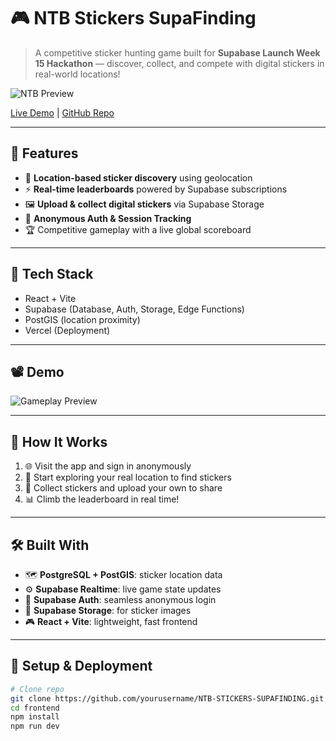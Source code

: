 # 🎮 NTB Stickers SupaFinding

> A competitive sticker hunting game built for **Supabase Launch Week 15 Hackathon** — discover, collect, and compete with digital stickers in real-world locations!

![NTB Preview](https://imgur.com/a/zBmqsxz) 

[Live Demo](https://ntb-stickers-supafinding.vercel.app) | [GitHub Repo](https://github.com/Fur1uss/NTB-STICKERS-SUPAFINDING)

---

## 🌟 Features

- 🧭 **Location-based sticker discovery** using geolocation
- ⚡ **Real-time leaderboards** powered by Supabase subscriptions
- 🖼️ **Upload & collect digital stickers** via Supabase Storage
- 👤 **Anonymous Auth & Session Tracking**
- 🏆 Competitive gameplay with a live global scoreboard

---

## 🔧 Tech Stack

- React + Vite
- Supabase (Database, Auth, Storage, Edge Functions)
- PostGIS (location proximity)
- Vercel (Deployment)

---

## 📽️ Demo

![Gameplay Preview](https://imgur.com/a/zBmqsxz)

---

## 🧪 How It Works

1. 🌐 Visit the app and sign in anonymously
2. 🧭 Start exploring your real location to find stickers
3. 📸 Collect stickers and upload your own to share
4. 📊 Climb the leaderboard in real time!

---

## 🛠 Built With

- 🗺️ **PostgreSQL + PostGIS**: sticker location data
- ⚙️ **Supabase Realtime**: live game state updates
- 🔐 **Supabase Auth**: seamless anonymous login
- 💾 **Supabase Storage**: for sticker images
- 🎮 **React + Vite**: lightweight, fast frontend

---

## 🚀 Setup & Deployment

```bash
# Clone repo
git clone https://github.com/yourusername/NTB-STICKERS-SUPAFINDING.git
cd frontend
npm install
npm run dev
